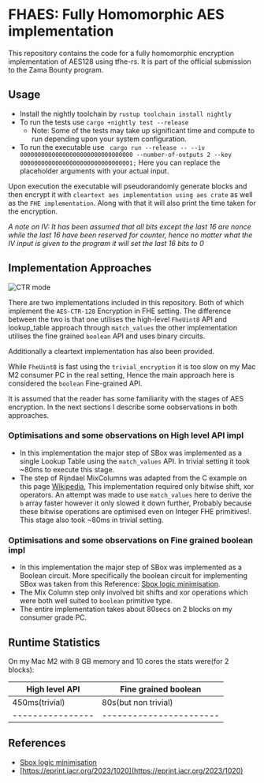# FHAES: Fully Homomorphic AES implementation

This repository contains the code for a fully homomorphic encryption implementation of AES128 using tfhe-rs. It is part of the official submission to the Zama Bounty program.

## Usage

- Install the nightly toolchain by ```rustup toolchain install nightly```
- To run the tests use ```cargo +nightly test --release```
    - Note: Some of the tests may take up significant time and compute to run depending upon your system configuration.
- To run the executable use ``` cargo run --release -- --iv 00000000000000000000000000000000 --number-of-outputs 2 --key 00000000000000000000000000000001;```
Here you can replace the placeholder arguments with your actual input.

Upon execution the executable will pseudorandomly generate <number-of-input> blocks and then encrypt it with `cleartext aes implementation using aes crate` as well as the `FHE implementation`. Along with that it will also print the time taken for the encryption.

*A note on IV: It has been assumed that all bits except the last 16 are nonce while the last 16 have been reserved for counter, hence no matter what the IV input is given to the program it will set the last 16 bits to 0*

## Implementation Approaches
![CTR mode](https://upload.wikimedia.org/wikipedia/commons/thumb/4/4d/CTR_encryption_2.svg/512px-CTR_encryption_2.svg.png)

There are two implementations included in this repository. Both of which implement the `AES-CTR-128` Encryption in FHE setting. The difference between the two is that one utilises the high-level `FheUint8` API and lookup_table approach through `match_values` the other implementation utilises the fine grained `boolean` API and uses binary circuits. 

Additionally a cleartext implementation has also been provided.

While `FheUint8` is fast using the `trivial_encryption` it is too slow on my Mac M2 consumer PC in the real setting, Hence the main approach here is considered the `boolean` Fine-grained API.

It is assumed that the reader has some familiarity with the stages of AES encryption. In the next sections I describe some oobservations in both approaches.

### Optimisations and some observations on High level API impl
- In this implementation the major step of SBox was implemented as a single Lookup Table using the `match_values` API. In trivial setting it took ~80ms to execute this stage.
- The step of Rijndael MixColumns was adapted from the C example on this page [Wikipedia](https://en.wikipedia.org/wiki/Rijndael_MixColumns), This implementation required only bitwise shift, xor operators. An attempt was made to use `match_values` here to derive the `b` array faster however it only slowed it down further, Probably because these bitwise operations are optimised even on Integer FHE primitives!. This stage also took ~80ms in trivial setting.

### Optimisations and some observations on Fine grained boolean impl
- In this implementation the major step of SBox was implemented as a Boolean circuit. More specifically the boolean circuit for implementing SBox was taken from this Reference: [Sbox logic minimisation](https://link.springer.com/article/10.1007/s00145-012-9124-7).
- The Mix Column step only involved bit shifts and xor operations which were both well suited to `boolean` primitive type.
- The entire implementation takes about 80secs on 2 blocks on my consumer grade PC. 

## Runtime Statistics
On my Mac M2 with 8 GB memory and 10 cores the stats were(for 2 blocks):

| High level API | Fine grained boolean |
|----------------|----------------------|
|  450ms(trivial)|         80s(but non trivial) |
|----------------|-----------------------|

## References
- [Sbox logic minimisation](https://link.springer.com/article/10.1007/s00145-012-9124-7)
- [https://eprint.iacr.org/2023/1020](https://eprint.iacr.org/2023/1020)
